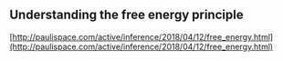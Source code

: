 ## Understanding the free energy principle
  
  [http://paulispace.com/active/inference/2018/04/12/free_energy.html](http://paulispace.com/active/inference/2018/04/12/free_energy.html)